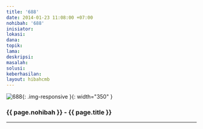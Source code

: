 ```yaml
---
title: '688'
date: 2014-01-23 11:08:00 +07:00
nohibah: '688'
inisiator: 
lokasi: 
dana: 
topik: 
lama: 
deskripsi: 
masalah: 
solusi: 
keberhasilan: 
layout: hibahcmb
---
```


![688](/static/img/hibahcmb/688.png){: .img-responsive }{: width="350" }

### {{ page.nohibah }} - {{ page.title }}

---
